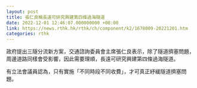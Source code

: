 ```yaml
---
layout: post
title: 張仁良稱長遠可研究興建第四條過海隧道
date: 2022-12-01 12:46:07.000000000 +08:00
link: https://news.rthk.hk/rthk/ch/component/k2/1678009-20221201.htm
categories: rthk
---
```


政府提出三隧分流新方案，交通諮詢委員會主席張仁良表示，除了隧道擠塞問題，周邊道路同樣會受影響，因此需要理順，長遠可研究興建第四條過海隧道。

有立法會議員認為，只有實施「不同時段不同收費」，才可真正紓緩隧道擠塞問題。
